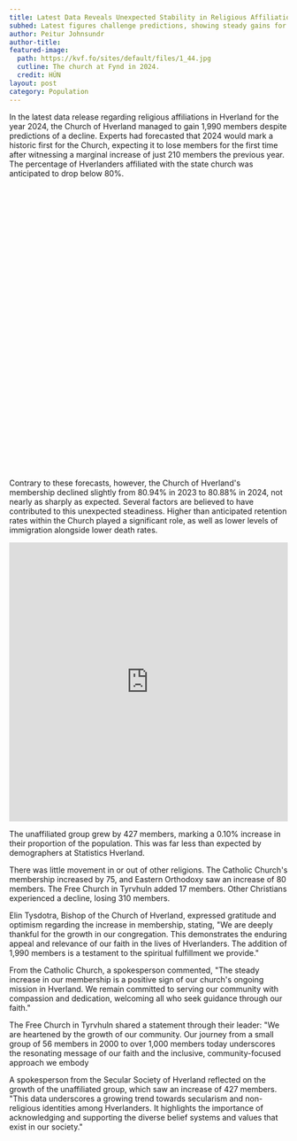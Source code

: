 ```yaml
---
title: Latest Data Reveals Unexpected Stability in Religious Affiliation
subhed: Latest figures challenge predictions, showing steady gains for the Church of Hverland and only a modest increase in the irreligious. 
author: Peitur Johnsundr
author-title: 
featured-image: 
  path: https://kvf.fo/sites/default/files/1_44.jpg
  cutline: The church at Fynd in 2024.
  credit: HÚN
layout: post
category: Population
---
```


In the latest data release regarding religious affiliations in Hverland for the year 2024, the Church of Hverland managed to gain 1,990 members despite predictions of a decline. Experts had forecasted that 2024 would mark a historic first for the Church, expecting it to lose members for the first time after witnessing a marginal increase of just 210 members the previous year. The percentage of Hverlanders affiliated with the state church was anticipated to drop below 80%.


<div style="min-height:514px" id="datawrapper-vis-6mxkw"><script type="text/javascript" defer src="https://datawrapper.dwcdn.net/6mxkw/embed.js" charset="utf-8" data-target="#datawrapper-vis-6mxkw"></script><noscript><img src="https://datawrapper.dwcdn.net/6mxkw/full.png" alt="" /></noscript></div>

Contrary to these forecasts, however, the Church of Hverland's membership declined slightly from 80.94% in 2023 to 80.88% in 2024, not nearly as sharply as expected. Several factors are believed to have contributed to this unexpected steadiness. Higher than anticipated retention rates within the Church played a significant role, as well as lower levels of immigration alongside lower death rates.

<iframe title="Percent members of the Church of Hverland" aria-label="Interactive line chart" id="datawrapper-chart-lAsgG" src="https://datawrapper.dwcdn.net/lAsgG/1/" scrolling="no" frameborder="0" style="width: 0; min-width: 100% !important; border: none;" height="504" data-external="1"></iframe><script type="text/javascript">!function(){"use strict";window.addEventListener("message",(function(a){if(void 0!==a.data["datawrapper-height"]){var e=document.querySelectorAll("iframe");for(var t in a.data["datawrapper-height"])for(var r=0;r<e.length;r++)if(e[r].contentWindow===a.source){var i=a.data["datawrapper-height"][t]+"px";e[r].style.height=i}}}))}();
</script>

The unaffiliated group grew by 427 members, marking a 0.10% increase in their proportion of the population. This was far less than expected by demographers at Statistics Hverland.

There was little movement in or out of other religions. The Catholic Church's membership increased by 75, and Eastern Orthodoxy saw an increase of 80 members. The Free Church in Tyrvhuln added 17 members. Other Christians experienced a decline, losing 310 members.

Elin Tysdotra, Bishop of the Church of Hverland, expressed gratitude and optimism regarding the increase in membership, stating, "We are deeply thankful for the growth in our congregation. This demonstrates the enduring appeal and relevance of our faith in the lives of Hverlanders. The addition of 1,990 members is a testament to the spiritual fulfillment we provide."

From the Catholic Church, a spokesperson commented, "The steady increase in our membership is a positive sign of our church's ongoing mission in Hverland. We remain committed to serving our community with compassion and dedication, welcoming all who seek guidance through our faith."

The Free Church in Tyrvhuln shared a statement through their leader: "We are heartened by the growth of our community. Our journey from a small group of 56 members in 2000 to over 1,000 members today underscores the resonating message of our faith and the inclusive, community-focused approach we embody

A spokesperson from the Secular Society of Hverland reflected on the growth of the unaffiliated group, which saw an increase of 427 members. "This data underscores a growing trend towards secularism and non-religious identities among Hverlanders. It highlights the importance of acknowledging and supporting the diverse belief systems and values that exist in our society."


